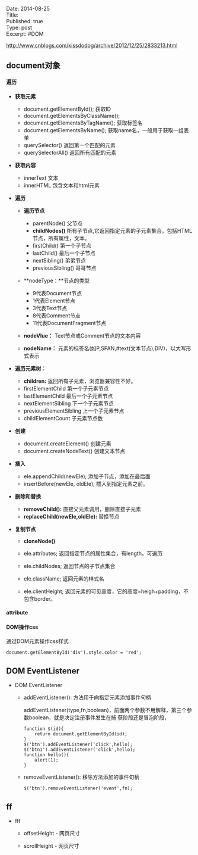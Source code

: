 Date: 2014-08-25  
Title:   
Published: true  
Type: post  
Excerpt: 
#DOM


http://www.cnblogs.com/kissdodog/archive/2012/12/25/2833213.html
  
## document对象

#### 遍历

* **获取元素**

	* document.getElementById(); 获取ID
	* document.getElementsByClassName();
	* document.getElementsByTagName();  获取标签名
	* document.getElementsByName();   获取name名，一般用于获取一组表单  
	* querySelector() 返回第一个匹配的元素
	* querySelectorAll()  返回所有匹配的元素
	
* **获取内容**

	* innerText  文本
	* innerHTML  包含文本和html元素


* **遍历**

	* **遍历节点**
	
		* parentNode() 父节点
		* **childNodes()** 所有子节点,它返回指定元素的子元素集合，包括HTML节点，所有属性，文本。
		* firstChild()  第一个子节点
		* lastChild()  最后一个子节点
		* nextSibling()  弟弟节点
		* previousSibling()  哥哥节点
	

	* **nodeType：**节点的类型    
	
		* 9代表Document节点
		* 1代表Element节点
		* 3代表Text节点
		* 8代表Comment节点
		* 11代表DocumentFragment节点
		
	* **nodeVlue：**    Text节点或Comment节点的文本内容
	* **nodeName：**    元素的标签名(如P,SPAN,#text(文本节点),DIV)，以大写形式表示


* **遍历元素树：**

	* **children:** 返回所有子元素，浏览器兼容性不好。
	* firstElementChild  第一个子元素节点
	* lastElementChild  最后一个子元素节点
	* nextElementSibling  下一个子元素节点
	* previousElementSibling  上一个子元素节点
	* childElementCount  子元素节点数

* **创建**

	* document.createElement() 创建元素
	* document.createNodeText()  创建文本节点


* **插入**

	* ele.appendChild(newEle);  添加子节点，添加在最后面
	* insertBefore(newEle, oldEle);  插入到指定元素之前。
	
* **删除和替换**
	
	* **removeChild():**  直接父元素调用，删除直接子元素
	* **replaceChild(newEle,oldEle):**  替换节点
	
* **复制节点**

	* **cloneNode()**

	
	
	* ele.attributes;   返回指定节点的属性集合，有length，可遍历
	* ele.childNodes;   返回节点的子节点集合
	* ele.className;   返回元素的样式名
	* ele.clientHeight;  返回元素的可见高度，它的高度=heigh+padding，不包含border。
 

#### attribute


#### DOM操作css

通过DOM元素操作css样式

```
document.getElementById('div').style.color = 'red';
```

## DOM EventListener

* DOM EventListener

	* addEventListener():  方法用于向指定元素添加事件句柄
	
		addEventListener(type,fn,boolean)，前面两个参数不用解释，第三个参数boolean，就是决定注册事件发生在捕 获阶段还是冒泡阶段，
		
		```
		function $(id){
    		return document.getElementById(id);
		}
  		$('btn').addEventListener('click',hello);
  		$('btn1').addEventListener('click',hello);
  		function hello(){
    		alert(1);
  		}
		```
	
	* removeEventListener(): 移除方法添加的事件句柄
	
		```
		$('btn').removeEventListener('event',fn);
		```



	
## ff

* fff

	* offsetHeight - 网页尺寸
	
	* scrollHeight - 网页尺寸




